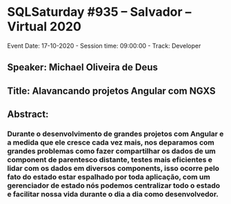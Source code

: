 # SQLSaturday #935 – Salvador – Virtual 2020
Event Date: 17-10-2020 - Session time: 09:00:00 - Track: Developer
## Speaker: Michael Oliveira de Deus
## Title: Alavancando projetos Angular com NGXS
## Abstract:
### Durante o desenvolvimento de grandes projetos com Angular e a medida que ele cresce cada vez mais, nos deparamos com grandes problemas como fazer compartilhar os dados de um component de parentesco distante, testes mais eficientes e lidar com os dados em diversos components, isso ocorre pelo fato do estado estar espalhado por toda aplicação, com um gerenciador de estado nós podemos centralizar todo o estado e facilitar nossa vida durante o dia a dia como desenvolvedor.
